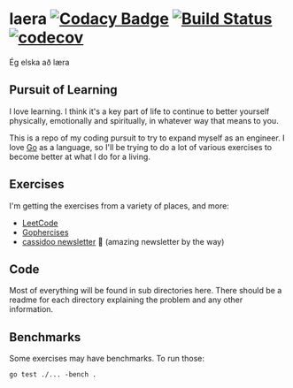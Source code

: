 # laera [![Codacy Badge](https://api.codacy.com/project/badge/Grade/d069651716614b49b28f556bf26e23a8)](https://www.codacy.com/manual/ryanbenson/laera) [![Build Status](https://travis-ci.org/ryanbenson/laera.svg?branch=master)](https://travis-ci.org/ryanbenson/laera) [![codecov](https://codecov.io/gh/ryanbenson/laera/branch/master/graph/badge.svg)](https://codecov.io/gh/ryanbenson/laera)
Ég elska að læra

## Pursuit of Learning
I love learning. I think it's a key part of life to continue to better yourself physically, emotionally and spiritually, in whatever way that means to you.

This is a repo of my coding pursuit to try to expand myself as an engineer. I love [Go](https://golang.org/) as a language, so I'll be trying to do a lot of various exercises to become better at what I do for a living.

## Exercises
I'm getting the exercises from a variety of places, and more:

*   [LeetCode](https://leetcode.com)
*   [Gophercises](https://gophercises.com/)
*   [cassidoo newsletter](https://cassidoo.co/newsletter/) 🎉 (amazing newsletter by the way)

## Code
Most of everything will be found in sub directories here. There should be a readme for each directory explaining the problem and any other information.

## Benchmarks
Some exercises may have benchmarks. To run those:

```console
go test ./... -bench .
```